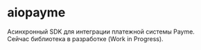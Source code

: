 # aiopayme

Асинхронный SDK для интеграции платежной системы Payme.  
Сейчас библиотека в разработке (Work in Progress).